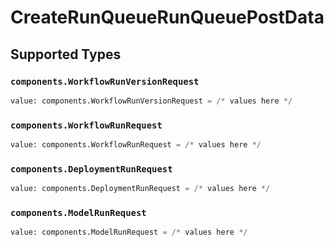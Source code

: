 # CreateRunQueueRunQueuePostData


## Supported Types

### `components.WorkflowRunVersionRequest`

```python
value: components.WorkflowRunVersionRequest = /* values here */
```

### `components.WorkflowRunRequest`

```python
value: components.WorkflowRunRequest = /* values here */
```

### `components.DeploymentRunRequest`

```python
value: components.DeploymentRunRequest = /* values here */
```

### `components.ModelRunRequest`

```python
value: components.ModelRunRequest = /* values here */
```

